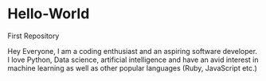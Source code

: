 # Hello-World
First Repository

Hey Everyone, I am a coding enthusiast and an aspiring software developer. I love Python, Data science, artificial intelligence and have an avid interest in machine learning as well as other popular languages (Ruby, JavaScript etc.)
